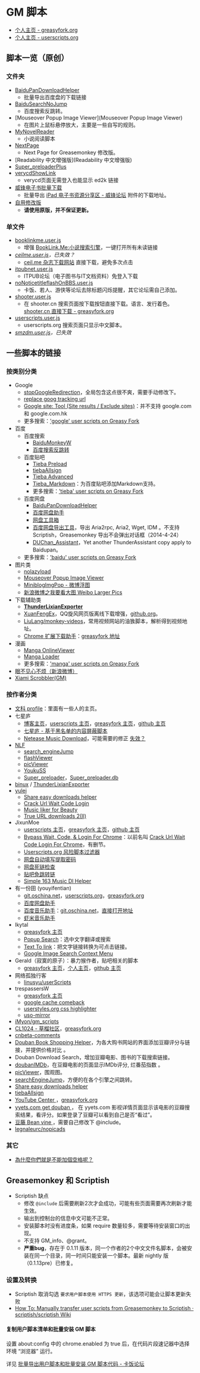 GM 脚本
========

- [个人主页 - greasyfork.org][greasyfork_ywzhaiqi]
- [个人主页 - userscripts.org][userscripts_ywzhaiqi]

脚本一览（原创）
---------------

### 文件夹

- [BaiduPanDownloadHelper](BaiduPanDownloadHelper)
    - 批量导出百度盘的下载链接
- [BaiduSearchNoJump](BaiduSearchNoJump)
	- 百度搜索反跳转。
- [Mouseover Popup Image Viewer](Mouseover Popup Image Viewer)
    - 在图片上鼠标悬停放大，主要是一些自写的规则。
- [MyNovelReader](MyNovelReader)
	- 小说阅读脚本
- [NextPage](NextPage)
	- Next Page for Greasemonkey 修改版。
- [Readability 中文增强版](Readability 中文增强版)
- [Super_preloaderPlus](Super_preloaderPlus)
- [verycdShowLink](verycdShowLink)
    - verycd页面无需登入也能显示 ed2k 链接
- [威锋电子书批量下载](威锋电子书批量下载)
    - 批量导出 [iPad 电子书资源分享区 - 威锋论坛][] 附件的下载地址。
- [自用修改版](自用修改版)
    - **请使用原版，并不保证更新。**

### 单文件

- [booklinkme.user.js](booklinkme.user.js)
    - 增强 [BookLink.Me:小说搜索引擎][]，一键打开所有未读链接
- *[ceilme.user.js](ceilme.user.js)，已失效？*
    - [ceil.me 杂志下载网站][] 直接下载，避免多次点击
- [itpubnet.user.js](itpubnet.user.js)
    - ITPUB论坛（电子图书与IT文档资料）免登入下载
- [noNoticetitleflashOnBBS.user.js](noNoticetitleflashOnBBS.user.js)
    - 卡饭、若人、游侠等论坛去除标题闪烁提醒，其它论坛需自己添加。
- [shooter.user.js](shooter.user.js)
    - 在 shooter.cn 搜索页面按下载按钮直接下载。语言、发行着色。[shooter.cn 直接下载 - greasyfork.org][3]
- [userscripts.user.js](userscripts.user.js)
    - userscripts.org 搜索页面只显示中文脚本。
- *[smzdm.user.js](smzdm.user.js)，已失效*

一些脚本的链接
-------------

### 按类别分类

- Google
	- [stopGoogleRedirection][4]，全局包含这点很不爽，需要手动修改下。
	- [replace goog tracking url][5]
	- [Google site: Tool (Site results / Exclude sites)][6]：并不支持 google.com 和 google.com.hk
	- 更多搜索：['google' user scripts on Greasy Fork][7]
- 百度
	- 百度搜索
	    - [BaiduMonkeyW][8]
	    - [百度搜索反跳转][9]
	- 百度贴吧
	    - [Tieba Preload][10]
	    - [tiebaAllsign][11]
	    - [Tieba Advanced][12]
	    - [Tieba_Markdown][13]：为百度贴吧添加Markdown支持。
	    - 更多搜索：['tieba' user scripts on Greasy Fork][14]
	- 百度网盘
	    - [BaiduPanDownloadHelper][15]
	    - [百度网盘助手][16]
	    - [网盘工具箱][17]
	    - [百度网盘导出工具][18]，导出 Aria2rpc, Aria2, Wget, IDM 。不支持 Scriptish，Greasemonkey 导出不会弹出对话框（2014-4-24）
	    - [DUChan_Assistant][19]，Yet another ThunderAssistant copy apply to Baidupan。
	- 更多搜索：['baidu' user scripts on Greasy Fork][20]
- 图片类
    - [nolazyload][21]
    - [Mouseover Popup Image Viewer][22]
    - [MiniblogImgPop - 微博浮图][23]
    - [新浪微博之我要看大图 Weibo Larger Pics][24]
- 下载辅助类
	- **[ThunderLixianExporter][25]**
	- [XuanFengEx][26]，QQ旋风网页版离线下载增强，[github.org][27]。
	- [LiuLang/monkey-videos][28]，常用视频网站的油㺅脚本，解析得到视频地址。
	- [Chrome 扩展下载助手][29]：[greasyfork 地址](https://greasyfork.org/scripts/778-chrome%E6%89%A9%E5%B1%95%E4%B8%8B%E8%BD%BD%E5%8A%A9%E6%89%8B)
- 漫画
	- [Manga OnlineViewer][30]
	- [Manga Loader][31]
	- 更多搜索：['manga' user scripts on Greasy Fork][32]
- [眼不见心不烦（新浪微博）][33]
- [Xiami Scrobbler(GM)](https://greasyfork.org/scripts/2626-xiami-scrobbler-gm)

### 按作者分类

- [文科 profile][34]：里面有一些人的主页。
- 七星庐
	- [博客主页][35]，[userscripts 主页][36]，[greasyfork 主页][37]，[github 主页][38]
	- [七星庐 - 基于黑名单的内容屏蔽脚本][39]
	- [Netease Music Download][40]，可能需要的修正 [失效？][41]
- [NLF][42]
	- [search_engineJump][43]
    - [flashViewer][44]
    - [picViewer][45]
    - [YoukuSS][46]
    - [Super_preloader][47]，[Super_preloader.db][48]
- [binux][49] / [ThunderLixianExporter][50]
- [yulei][51]
    - [Share easy downloads helper][52]
    - [Crack Url Wait Code Login][53]
    - [Music liker for Beauty][54]
    - [True URL downloads 2(Ⅱ)][55]
- JixunMoe
	- [userscripts 主页][56]，[greasyfork 主页][57]，[github 主页][58]
	- [Bypass Wait, Code, & Login For Chrome][59]：以前名叫 [Crack Url Wait Code Login For Chrome][60]，有删节。
    - [Userscripts.org 风险脚本过滤器][61]
    - [网盘自动填写提取密码][62]
    - [网盘死链检查][63]
    - [贴吧免跳转链][64]
    - [Simple 163 Music Dl Helper][65]
- 有一份田 (youyifentian)
	- [git.oschina.net][66]，[userscripts.org][67]，[greasyfork.org][68]
	- [百度网盘助手][69]
	- [百度音乐助手][70]：[git.oschina.net][71]，[直接打开地址][72]
	- [虾米音乐助手][73]
- lkytal
	- [greasyfork 主页][74]
	- [Popup Search][75]：选中文字翻译或搜索
	- [Text To link][76]：把文字链接转换为可点击链接。
	- [Google Image Search Context Menu][77]
- Gerald（寂寞的原子）：暴力猴作者，贴吧相关的脚本
	- [greasyfork 主页][78]，[个人主页][79]，[github 主页][80]
- 网络孤独行客
	- [linusyu/userScripts][81]
- trespassersW
	- [greasyfork 主页][82]
	- [google cache comeback][83]
	- [userstyles.org css highlighter][84]
	- [uso-mirror][85]
- [iMyon/gm_scripts][86]
- [CL1024 - 草榴社区][87]，[greasyfork.org][88]
- [cnbeta-comments][89]
- [Douban Book Shopping Helper][90]，为各大购书网站的界面添加豆瓣评分与链接，并提供价格对比 。
- Douban Download Search，增加豆瓣电影、图书的下载搜索链接。
- [doubanIMDb][91]，在豆瓣电影的页面显示IMDb评分, 烂番茄指数 。
- [picViewer][92]，围观图。
- [searchEngineJump][93]，方便的在各个引擎之间跳转。
- [Share easy downloads helper ][94]
- [tiebaAllsign][95]
- [YouTube Center ][96]，[greasyfork.org][97]
- [yyets.com get douban ][98]， 在 yyets.com 影视详情页面显示该电影的豆瓣搜索结果，看评分。如果登录了豆瓣可以看到自己是否“看过”。
- [豆藤 Bean vine ][99]，需要自己修改下 @include。
- [legnaleurc/nopicads][100]

### 其它

- [為什麼你們就是不能加個空格呢？][101]


Greasemonkey 和 Scriptish
-------------------------

- Scriptish 缺点
	- 修改 `@include` 后需要刷新2次才会成功，可能有些页面需要再次刷新才能生效。
	- 输出到控制台的信息中文可能不正常。
	- 安装脚本时没有进度条，如果 require 数量较多，需要等待安装窗口的出现。
	- 不支持 GM_info、@grant。
	- **严重bug**，存在于 0.1.11 版本，同一个作者的2个中文文件名脚本，会被安装在同一个目录，同一时间只能安装一个脚本。最新 nightly 版（0.1.13pre）已修复。

### 设置及转换

- Scriptish 取消勾选 `要求用户脚本使用 HTTPS 更新`，该选项可能会让脚本更新失败
- [How To: Manually transfer user scripts from Greasemonkey to Scriptish · scriptish/scriptish Wiki][102]

#### 复制用户脚本清单和批量安装 GM 脚本

设置 about:config 中的 chrome.enabled 为 true 后，在代码片段速记器中选择环境 “浏览器” 运行。

详见 [批量导出用户脚本和批量安装 GM 脚本代码 - 卡饭论坛][103]


[greasyfork_ywzhaiqi]: https://greasyfork.org/users/145-ywzhaiqi
[userscripts_ywzhaiqi]: http://userscripts.org:8080/users/138842/scripts
[BookLink.Me:小说搜索引擎]: http://booklink.me/
[iPad 电子书资源分享区 - 威锋论坛]: http://bbs.feng.com/thread-htm-fid-224.html



[ceil.me 杂志下载网站]: http://www.ceil.me/
[3]: https://greasyfork.org/scripts/304
[4]: http://userscripts.org:8080/scripts/show/186798
[5]: https://greasyfork.org/scripts/2283-replace-goog-tracking-url
[6]: https://greasyfork.org/scripts/1679-google-site-tool-site-results-exclude-sites
[7]: https://greasyfork.org/scripts/search?q=google
[8]: http://userscripts.org/scripts/show/131861
[9]: http://userscripts.org/scripts/show/161812
[10]: http://userscripts.org/scripts/show/423917
[11]: http://userscripts.org/scripts/show/141939
[12]: http://userscripts.org/scripts/show/152918
[13]: https://greasyfork.org/scripts/1921-tieba-markdown
[14]: https://greasyfork.org/scripts/search?q=tieba
[15]: http://userscripts.org:8080/scripts/show/162138
[16]: https://greasyfork.org/scripts/986-%E7%99%BE%E5%BA%A6%E7%BD%91%E7%9B%98%E5%8A%A9%E6%89%8B
[17]: http://userscripts.org:8080/scripts/show/159911
[18]: http://userscripts.org:8080/scripts/show/178301
[19]: http://userscripts.org:8080/scripts/show/141767
[20]: https://greasyfork.org/scripts/search?q=baidu
[21]: http://userscripts.org/scripts/show/151249
[22]: http://userscripts.org/scripts/show/109262
[23]: http://userscripts.org/scripts/show/83994
[24]: http://userscripts.org/scripts/show/173273
[25]: http://binux.github.io/ThunderLixianExporter/
[26]: https://greasyfork.org/scripts/354-xuanfengex
[27]: https://github.com/rhyzx/xuanfeng-userscript
[28]: https://github.com/LiuLang/monkey-videos
[29]: http://userscripts.org:8080/scripts/show/156472
[30]: https://greasyfork.org/scripts/1319-manga-onlineviewer
[31]: https://greasyfork.org/scripts/692-manga-loader
[32]: https://greasyfork.org/scripts/search?q=manga
[33]: https://greasyfork.org/scripts/1708-%E7%9C%BC%E4%B8%8D%E8%A7%81%E5%BF%83%E4%B8%8D%E7%83%A6-%E6%96%B0%E6%B5%AA%E5%BE%AE%E5%8D%9A/
[34]: https://greasyfork.org/users/54-%E6%96%87%E7%A7%91
[35]: http://qixinglu.com/
[36]: http://userscripts.org:8080/users/78308/scripts
[37]: https://greasyfork.org/users/1359-muzuiget
[38]: https://github.com/muzuiget/greasemonkey-scripts
[39]: http://qixinglu.com/post/blacklist_blocker_greasemonkey_script.html
[40]: https://greasyfork.org/scripts/1099-netease-music-download
[41]: https://greasyfork.org/forum/discussion/531/%E5%A4%B1%E6%95%88#latest
[42]: http://userscripts.org:8080/users/202260/scripts
[43]: http://userscripts.org:8080/scripts/show/84970
[44]: http://userscripts.org:8080/scripts/show/187351
[45]: http://userscripts.org:8080/scripts/show/105741
[46]: http://userscripts.org:8080/scripts/show/84972
[47]: http://userscripts.org:8080/scripts/show/84937
[48]: http://userscripts.org:8080/scripts/show/93080
[49]: https://github.com/binux
[50]: https://github.com/binux/ThunderLixianExporter
[51]: http://userscripts.org:8080/users/494707/scripts
[52]: http://userscripts.org:8080/scripts/show/155175
[53]: http://userscripts.org:8080/scripts/show/153190
[54]: http://userscripts.org:8080/scripts/show/161719
[55]: http://userscripts.org:8080/scripts/show/157556
[56]: http://userscripts.org:8080/users/474953/scripts
[57]: https://greasyfork.org/users/44-jixunmoe
[58]: https://github.com/JixunMoe
[59]: https://greasyfork.org/scripts/125-bypass-wait-code-login-for-chrome
[60]: http://userscripts.org:8080/scripts/show/157621
[61]: http://userscripts.org:8080/scripts/show/164600
[62]: https://greasyfork.org/scripts/1002-%E7%BD%91%E7%9B%98%E8%87%AA%E5%8A%A8%E5%A1%AB%E5%86%99%E6%8F%90%E5%8F%96%E5%AF%86%E7%A0%81
[63]: https://greasyfork.org/scripts/1262-%E7%BD%91%E7%9B%98%E6%AD%BB%E9%93%BE%E6%A3%80%E6%9F%A5
[64]: https://greasyfork.org/scripts/126-%E8%B4%B4%E5%90%A7%E5%85%8D%E8%B7%B3%E8%BD%AC%E9%93%BE
[65]: https://greasyfork.org/scripts/2733-simple-163-music-dl-helper
[66]: http://git.oschina.net/youyifentian
[67]: http://userscripts.org:8080/users/528225/scripts
[68]: https://greasyfork.org/users/297-%E6%9C%89%E4%B8%80%E4%BB%BD%E7%94%B0
[69]: https://greasyfork.org/scripts/986-%E7%99%BE%E5%BA%A6%E7%BD%91%E7%9B%98%E5%8A%A9%E6%89%8B
[70]: https://greasyfork.org/scripts/483-%E7%99%BE%E5%BA%A6%E9%9F%B3%E4%B9%90%E5%8A%A9%E6%89%8B
[71]: http://git.oschina.net/youyifentian/script_baidumusic
[72]: http://git.oschina.net/youyifentian/script_baidumusic/raw/master/baidumusicscript.js
[73]: https://greasyfork.org/scripts/987-%E8%99%BE%E7%B1%B3%E9%9F%B3%E4%B9%90%E5%8A%A9%E6%89%8B
[74]: https://greasyfork.org/users/152-lkytal
[75]: https://greasyfork.org/scripts/340-popup-search
[76]: https://greasyfork.org/scripts/342-text-to-link
[77]: https://greasyfork.org/scripts/344-google-image-search-context-menu
[78]: https://greasyfork.org/users/48-gerald
[79]: http://geraldl.ml/
[80]: https://github.com/gera2ld
[81]: https://github.com/linusyu/userScripts
[82]: https://greasyfork.org/users/5-trespassersw
[83]: https://greasyfork.org/scripts/725-google-cache-comeback
[84]: https://greasyfork.org/scripts/41-userstyles-org-css-highlighter
[85]: https://greasyfork.org/scripts/2222-uso-mirror
[86]: https://github.com/iMyon/gm_scripts
[87]: http://userscripts.org:8080/scripts/show/151695
[88]: https://greasyfork.org/scripts/1983-cl1024
[89]: http://userscripts.org:8080/scripts/show/152818
[90]: http://userscripts.org:8080/scripts/show/172327
[91]: http://userscripts.org:8080/scripts/show/103552
[92]: http://userscripts.org:8080/scripts/show/105741
[93]: http://userscripts.org:8080/scripts/show/84970
[94]: http://userscripts.org:8080/scripts/show/155175
[95]: https://greasyfork.org/scripts/152-tiebaallsign
[96]: http://userscripts.org:8080/scripts/show/114002
[97]: https://greasyfork.org/scripts/943-youtube-center
[98]: http://userscripts.org:8080/scripts/show/131503
[99]: http://userscripts.org:8080/scripts/show/49911
[100]: https://github.com/legnaleurc/nopicads
[101]: https://greasyfork.org/scripts/2185-%E7%82%BA%E4%BB%80%E9%BA%BC%E4%BD%A0%E5%80%91%E5%B0%B1%E6%98%AF%E4%B8%8D%E8%83%BD%E5%8A%A0%E5%80%8B%E7%A9%BA%E6%A0%BC%E5%91%A2
[102]: https://github.com/scriptish/scriptish/wiki/How-To%3A--Manually-transfer-user-scripts-from-Greasemonkey-to-Scriptish
[103]: http://bbs.kafan.cn/thread-1747445-1-1.html
